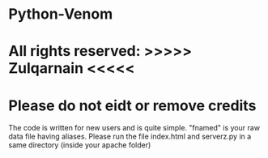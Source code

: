# Python-Venom
# All rights reserved: >>>>> Zulqarnain <<<<<
# Please do not eidt or remove credits

The code is written for new users and is quite simple. "fnamed" is your raw data file having aliases.
Please run the file index.html and serverz.py in a same directory (inside your apache folder)
